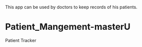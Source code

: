 This app can be used by doctors to keep records of his patients.
# Patient_Mangement-masterU
Patient Tracker 
